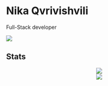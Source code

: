 <div>
    <h1>Nika Qvrivishvili </h1> 
    <p>Full-Stack developer</p>
    <img src="https://komarev.com/ghpvc/?username=etherbits&style=flat-square&color=70a5fd" /></h1> 
    <h2>Stats</h2>
    <div align="center">
            <a href="https://git.io/streak-stats"><img src="https://streak-stats.demolab.com?user=etherbits&theme=tokyonight"/></a>
        <div><img src="https://github-readme-stats.vercel.app/api/top-langs/?username=etherbits&theme=tokyonight&layout=normal&langs_count=3&hide=shell,css,scss,html&card_width=495"/></div> 
</div>
